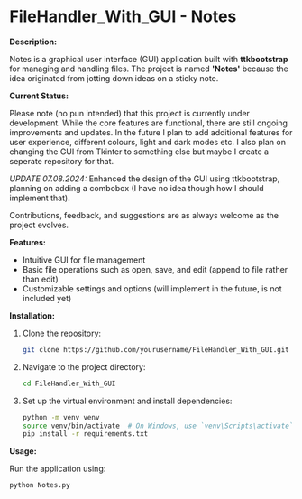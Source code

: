 # FileHandler_With_GUI - Notes

**Description:**

Notes is a graphical user interface (GUI) application built with **ttkbootstrap** for managing and handling files. The project is named **'Notes'** because the idea originated from jotting down ideas on a sticky note.

**Current Status:**

Please note (no pun intended) that this project is currently under development. While the core features are functional, there are still ongoing improvements and updates.
In the future I plan to add additional features for user experience, different colours, light and dark modes etc. I also plan on changing the GUI from Tkinter to something else but maybe I create a seperate repository for that.

*UPDATE 07.08.2024:*
Enhanced the design of the GUI using ttkbootstrap, planning on adding a combobox (I have no idea though how I should implement that).

Contributions, feedback, and suggestions are as always welcome as the project evolves.

**Features:**

- Intuitive GUI for file management
- Basic file operations such as open, save, and edit (append to file rather than edit)
- Customizable settings and options (will implement in the future, is not included yet)

**Installation:**

1. Clone the repository:
    ```bash
    git clone https://github.com/yourusername/FileHandler_With_GUI.git
    ```
2. Navigate to the project directory:
    ```bash
    cd FileHandler_With_GUI
    ```
3. Set up the virtual environment and install dependencies:
    ```bash
    python -m venv venv
    source venv/bin/activate  # On Windows, use `venv\Scripts\activate`
    pip install -r requirements.txt
    ```

**Usage:**

Run the application using:
```bash
python Notes.py

